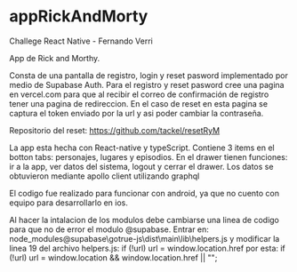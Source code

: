 # appRickAndMorty
Challege React Native - Fernando Verri

App de Rick and Morthy.

Consta de una pantalla de registro, login y reset pasword implementado por medio de Supabase Auth. 
Para el registro y reset pasword cree una pagina en vercel.com para que al recibir el correo de confirmación de registro tener una pagina de redireccion. 
En el caso de reset en esta pagina se captura el token enviado por la url y asi poder cambiar la contraseña. 

Repositorio del reset: https://github.com/tackel/resetRyM

La app esta hecha con React-native y typeScript. Contiene 3 items en el botton tabs: 
personajes, lugares y episodios. En el drawer tienen funciones: ir a la app, ver datos del sistema, logout y cerrar el drawer. 
Los datos se obtuvieron mediante apollo client utilizando graphql

El codigo fue realizado para funcionar con android, ya que no cuento con equipo para desarrollarlo en ios.

Al hacer la intalacion de los modulos debe cambiarse una linea de codigo para que no de error el modulo @supabase. 
Entrar en: node_modules\@supabase\gotrue-js\dist\main\lib\helpers.js
y modificar la linea 19 del archivo helpers.js: if (!url) url = window.location.href 
por esta: if (!url) url = window.location && window.location.href || "";  

